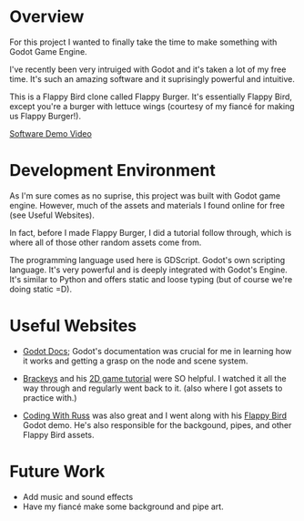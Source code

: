 # Overview

For this project I wanted to finally take the time to make something with Godot Game Engine. 

I've recently been very intruiged with Godot and it's taken a lot of my free time. It's such an amazing software and it suprisingly powerful and intuitive.

This is a Flappy Bird clone called Flappy Burger. It's essentially Flappy Bird, except you're a burger with lettuce wings (courtesy of my fiancé for making us Flappy Burger!).

[Software Demo Video](https://youtu.be/5bmLloJMWpY)

# Development Environment

As I'm sure comes as no suprise, this project was built with Godot game engine. 
However, much of the assets and materials I found online for free (see Useful Websites). 

In fact, before I made Flappy Burger, I did a tutorial follow through, which is where all of those other random assets come from.

The programming language used here is GDScript. Godot's own scripting language.
It's very powerful and is deeply integrated with Godot's Engine. It's similar to Python and offers static and loose typing (but of course we're doing static =D). 

# Useful Websites

* [Godot Docs](https://docs.godotengine.org/en/stable/); Godot's documentation was crucial for me in learning how it works and getting a grasp on the node and scene system.
* [Brackeys](https://www.youtube.com/@Brackeys) and his [2D game tutorial](https://www.youtube.com/watch?v=LOhfqjmasi0) were SO helpful. I watched it all the way through and regularly went back to it. (also where I got assets to practice with.)

* [Coding With Russ](https://www.youtube.com/@CodingWithRuss) was also great and I went along with his [Flappy Bird](https://www.youtube.com/watch?v=9f9t9eiCDAA&pp=ygURZmxhcHB5IGJpcmQgZ29kb3Q%3D) Godot demo. He's also responsible for the backgound, pipes, and other Flappy Bird assets.

# Future Work

* Add music and sound effects
* Have my fiancé make some background and pipe art.
